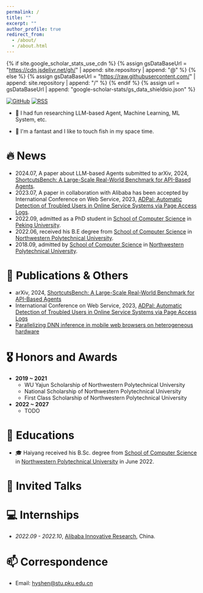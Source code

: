 ```yaml
---
permalink: /
title: ""
excerpt: ""
author_profile: true
redirect_from: 
  - /about/
  - /about.html
---
```


{% if site.google_scholar_stats_use_cdn %}
{% assign gsDataBaseUrl = "https://cdn.jsdelivr.net/gh/" | append: site.repository | append: "@" %}
{% else %}
{% assign gsDataBaseUrl = "https://raw.githubusercontent.com/" | append: site.repository | append: "/" %}
{% endif %}
{% assign url = gsDataBaseUrl | append: "google-scholar-stats/gs_data_shieldsio.json" %}

<span class='anchor' id='about-me'></span>

[![GitHub](https://img.shields.io/badge/dynamic/json?logo=github&label=GitHub&labelColor=495867&color=495867&query=%24.data.totalSubs&url=https%3A%2F%2Fapi.spencerwoo.com%2Fsubstats%2F%3Fsource%3Dgithub%26queryKey%3Dhayschan&style=flat-square)](https://github.com/eachsheep)
[![RSS](https://img.shields.io/badge/dynamic/json?logo=rss&logoColor=white&label=RSS&labelColor=95B8D1&color=95B8D1&query=%24.data.totalSubs&url=https%3A%2F%2Fapi.spencerwoo.com%2Fsubstats%2F%3Fsource%3Dfeedly%257Cinoreader%257CfeedsPub%26queryKey%3Dhttps://haysc.tech/feed.xml&style=flat-square)](https://eachsheep.github.io/)



- 🌱 I had fun researching LLM-based Agent, Machine Learning, ML System, etc.
<!-- I have published 0 papers at the top international AI conferences with total <a href='https://scholar.google.com/citations?user=DhtAFkwAAAAJ'>google scholar citations <strong><span id='total_cit'>260000+</span></strong></a> (You can also use google scholar badge <a href='https://scholar.google.com/citations?user=DhtAFkwAAAAJ'><img src="https://img.shields.io/endpoint?url={{ url | url_encode }}&logo=Google%20Scholar&labelColor=f6f6f6&color=9cf&style=flat&label=citations"></a>). -->
- 🤔 I'm a fantast and I like to touch fish in my space time.

# 🔥 News

- 2024.07, A paper about LLM-based Agents submitted to arXiv, 2024, [ShortcutsBench: A Large-Scale Real-World Benchmark for API-Based Agents](https://eachsheep.space/ShortcutsBench).
- 2023.07, A paper in collaboration with Alibaba has been accepted by International Conference on Web Service, 2023, [ADPal: Automatic Detection of Troubled Users in Online Service Systems via Page Access Logs](https://ieeexplore.ieee.org/document/10248242).
- 2022.09, admitted as a PhD student in [School of Computer Science](https://cs.pku.edu.cn/) in [Peking University](https://www.pku.edu.cn/).
- 2022.06, received his B.E degree from [School of Computer Science](https://jsj.nwpu.edu.cn/) in [Northwestern Polytechnical University](https://www.nwpu.edu.cn/).
- 2018.09, admitted by [School of Computer Science](https://jsj.nwpu.edu.cn/) in [Northwestern Polytechnical University](https://www.nwpu.edu.cn/).


# 📝 Publications & Others


<!-- <div class='paper-box'><div class='paper-box-image'><div><div class="badge">CVPR 2016</div><img src='images/500x300.png' alt="sym" width="100%"></div></div>
<div class='paper-box-text' markdown="1">

[Deep Residual Learning for Image Recognition](https://openaccess.thecvf.com/content_cvpr_2016/papers/He_Deep_Residual_Learning_CVPR_2016_paper.pdf)

**Kaiming He**, Xiangyu Zhang, Shaoqing Ren, Jian Sun

[**Project**](https://scholar.google.com/citations?view_op=view_citation&hl=zh-CN&user=DhtAFkwAAAAJ&citation_for_view=DhtAFkwAAAAJ:ALROH1vI_8AC) <strong><span class='show_paper_citations' data='DhtAFkwAAAAJ:ALROH1vI_8AC'></span></strong>
- Lorem ipsum dolor sit amet, consectetur adipiscing elit. Vivamus ornare aliquet ipsum, ac tempus justo dapibus sit amet. 
</div>
</div> -->

- arXiv, 2024, [ShortcutsBench: A Large-Scale Real-World Benchmark for API-Based Agents](https://eachsheep.space/ShortcutsBench)
- International Conference on Web Service, 2023, [ADPal: Automatic Detection of Troubled Users in Online Service Systems via Page Access Logs](https://ieeexplore.ieee.org/document/10248242)
- [Parallelizing DNN inference in mobile web browsers on heterogeneous hardware](https://dl.acm.org/doi/abs/10.1145/3498361.3538763)

# 🎖 Honors and Awards
- **2019 ~ 2021**
  -  WU Yajun Scholarship of Northwestern Polytechnical University
  -  National Scholarship of Northwestern Polytechnical University
  -  First Class Scholarship of Northwestern Polytechnical University
- **2022 ~ 2027**
  - TODO

# 📖 Educations

- 🎓 Haiyang received his B.Sc. degree from [School of Computer Science](https://jsj.nwpu.edu.cn/) in [Northwestern Polytechnical University](https://www.nwpu.edu.cn/) in June 2022.

# 💬 Invited Talks
<!-- - *2021.06*, Lorem ipsum dolor sit amet, consectetur adipiscing elit. Vivamus ornare aliquet ipsum, ac tempus justo dapibus sit amet. 
- *2021.03*, Lorem ipsum dolor sit amet, consectetur adipiscing elit. Vivamus ornare aliquet ipsum, ac tempus justo dapibus sit amet.  \| [\[video\]](https://github.com/) -->

# 💻 Internships

- *2022.09 - 2022.10*, [Alibaba Innovative Research](https://damo.alibaba.com/collaborations?language=zh), China.

# 📫 Correspondence
- Email: [hyshen@stu.pku.edu.cn](mailto:hyshen@stu.pku.edu.c)